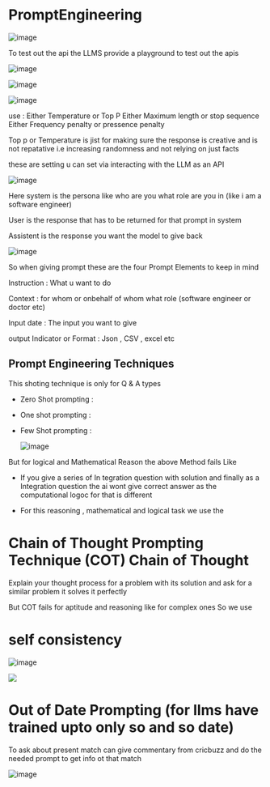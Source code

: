 # PromptEngineering

![image](https://github.com/user-attachments/assets/ea87be4a-587c-48ea-975d-5661a454b180)

To test out the api the LLMS provide a playground to test out the apis 

![image](https://github.com/user-attachments/assets/ad68f46d-bda6-4b68-997f-7b747ec5e3f6)

![image](https://github.com/user-attachments/assets/18ae70ac-a4af-4df9-8a86-f1cb42062f32)

![image](https://github.com/user-attachments/assets/136ea63b-e82b-40cf-8ea4-0a2235abd1c7)

use : Either Temperature or Top P 
      Either Maximum length or stop sequence
      Either Frequency penalty or pressence penalty 

Top p or Temperature is jist for making sure the response is creative and is not repatative i.e increasing randomness and not relying on just facts 

these are setting u can set via interacting with the LLM as an API 

![image](https://github.com/user-attachments/assets/df041fd1-ef22-4584-b10c-9b22eb49c163)

Here system is the persona like who are you what role are you in (like i am a software engineer) 

User is the response that has to be returned for that prompt in system 

Assistent is the response you want the model to give back 

![image](https://github.com/user-attachments/assets/bc17e904-30dd-4d40-9680-c2ee19eadabe)

So when giving prompt these are the four Prompt Elements to keep in mind 

Instruction : What u want to do 

Context : for whom or onbehalf of whom what role (software engineer or doctor etc) 

Input date : The input you want to give 

output Indicator or Format : Json , CSV , excel etc 


## Prompt Engineering Techniques 

This shoting technique is only for Q & A types 

- Zero Shot prompting :
- One shot prompting :
- Few Shot prompting :

  ![image](https://github.com/user-attachments/assets/c886f957-8d8f-497e-ac0f-9dfdcbca93c0)


But for logical and Mathematical Reason the above Method fails Like 

- If you give a series of In tegration question with solution and finally as a Integration question the ai wont give correct answer as the computational logoc for that is different

- For this reasoning , mathematical and  logical task we use the

# Chain of Thought Prompting Technique (COT) Chain of Thought 

Explain your thought process for a problem with its solution and ask for a similar problem it solves it perfectly 

But COT fails for aptitude and reasoning like for complex ones So we use 

# self consistency 

![image](https://github.com/user-attachments/assets/4b81bf3b-f187-4003-8e22-4952c35e27d9)

![](https://arxiv.org/abs/2203.11171)

# Out of Date Prompting (for llms have trained upto only so and so date) 

To ask about present match can give commentary from cricbuzz and do the needed prompt to get info ot that match 

![image](https://github.com/user-attachments/assets/3a0d2bae-de8b-4110-9b79-5f04ea5f8ca1)










